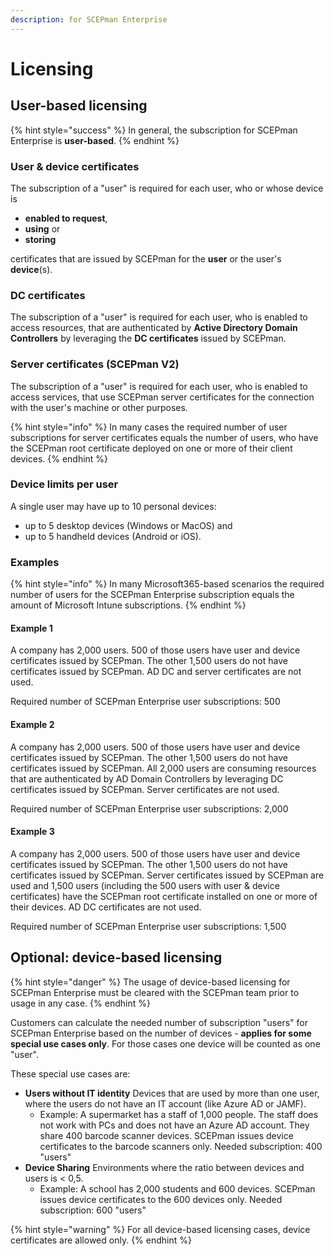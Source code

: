 ```yaml
---
description: for SCEPman Enterprise
---
```


# Licensing

## User-based licensing

{% hint style="success" %}
In general, the subscription for SCEPman Enterprise is **user-based**. 
{% endhint %}

### User & device certificates

The subscription of a "user" is required for each user, who or whose device is 

* **enabled to request**, 
* **using** or 
* **storing** 

certificates that are issued by SCEPman for the **user** or the user's **device**\(s\).

### DC certificates

The subscription of a "user" is required for each user, who is enabled to access resources, that are authenticated by **Active Directory Domain Controllers** by leveraging the **DC certificates** issued by SCEPman.

### Server certificates \(SCEPman V2\)

The subscription of a "user" is required for each user, who is enabled to access services, that use SCEPman server certificates for the connection with the user's machine or other purposes.

{% hint style="info" %}
In many cases the required number of user subscriptions for server certificates equals the number of users, who have the SCEPman root certificate deployed on one or more of their client devices.
{% endhint %}

### Device limits per user

A single user may have up to 10 personal devices:

* up to 5 desktop devices \(Windows or MacOS\) and
* up to 5 handheld devices \(Android or iOS\).

### Examples

{% hint style="info" %}
In many Microsoft365-based scenarios the required number of users for the SCEPman Enterprise subscription equals the amount of Microsoft Intune subscriptions.
{% endhint %}

#### Example 1

A company has 2,000 users. 500 of those users have user and device certificates issued by SCEPman. The other 1,500 users do not have certificates issued by SCEPman. AD DC and server certificates are not used.

Required number of SCEPman Enterprise user subscriptions: 500

#### Example 2

A company has 2,000 users. 500 of those users have user and device certificates issued by SCEPman. The other 1,500 users do not have certificates issued by SCEPman. All 2,000 users are consuming resources that are authenticated by AD Domain Controllers by leveraging DC certificates issued by SCEPman. Server certificates are not used.

Required number of SCEPman Enterprise user subscriptions: 2,000

#### Example 3

A company has 2,000 users. 500 of those users have user and device certificates issued by SCEPman. The other 1,500 users do not have certificates issued by SCEPman. Server certificates issued by SCEPman are used and 1,500 users \(including the 500 users with user & device certificates\) have the SCEPman root certificate installed on one or more of their devices. AD DC certificates are not used.

Required number of SCEPman Enterprise user subscriptions: 1,500

## Optional: device-based licensing

{% hint style="danger" %}
The usage of device-based licensing for SCEPman Enterprise must be cleared with the SCEPman team prior to usage in any case.
{% endhint %}

Customers can calculate the needed number of subscription "users" for SCEPman Enterprise based on the number of devices - **applies for some special use cases only**. For those cases one device will be counted as one "user". 

These special use cases are:

* **Users without IT identity** Devices that are used by more than one user, where the users do not have an IT account \(like Azure AD or JAMF\).
  * Example: A supermarket has a staff of 1,000 people. The staff does not work with PCs and does not have an Azure AD account. They share 400 barcode scanner devices. SCEPman issues device certificates to the barcode scanners only.  Needed subscription: 400 "users"
* **Device Sharing** Environments where the ratio between devices and users is &lt; 0,5.
  * Example: A school has 2,000 students and 600 devices. SCEPman issues device certificates to the 600 devices only. Needed subscription: 600 "users" 

{% hint style="warning" %}
For all device-based licensing cases, device certificates are allowed only.
{% endhint %}



